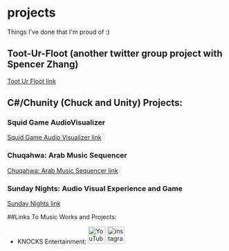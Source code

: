 # projects

Things I've done that I'm proud of :)

## Toot-Ur-Floot (another twitter group project with Spencer Zhang)

[Toot Ur Floot link](https://github.com/spencer-in-github/toot-ur-floot.git)

## C#/Chunity (Chuck and Unity) Projects:

### Squid Game AudioVisualizer

[Squid Game Audio Visualizer link](https://ccrma.stanford.edu/~joudiaa/256a/hw2/)

### Chuqahwa: Arab Music Sequencer

[Chuqahwa: Arab Music Sequencer link](https://ccrma.stanford.edu/~joudiaa/256a/hw3/)

### Sunday Nights: Audio Visual Experience and Game

[Sunday Nights link](https://ccrma.stanford.edu/~joudiaa/256a/final/)

##Links To Music Works and Projects:

* KNOCKS Entertainment:
      [<img src='https://cdn.jsdelivr.net/npm/simple-icons@3.0.1/icons/youtube.svg' alt='YouTube' height='40'>](https://www.youtube.com/channel/UCBRJ-eKhATckCLEYQrNC6Nw) 
      [<img src='https://cdn.jsdelivr.net/npm/simple-icons@3.0.1/icons/instagram.svg' alt='instagram' height='40'>](https://www.instagram.com/knocksent/)
